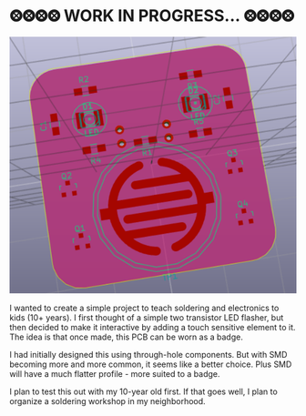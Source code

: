 # ⨷⨷⨷⨷ WORK IN PROGRESS... ⨷⨷⨷⨷

![PCB](bb0.png)

I wanted to create a simple project to teach soldering and electronics to kids (10+ years). I first thought of a simple two transistor LED flasher, but then decided to make it interactive by adding a touch sensitive element to it. The idea is that once made, this PCB can be worn as a badge.

I had initially designed this using through-hole components. But with SMD becoming more and more common, it seems like a better choice. Plus SMD will have a much flatter profile - more suited to a badge.

I plan to test this out with my 10-year old first. If that goes well, I plan to organize a soldering workshop in my neighborhood.
